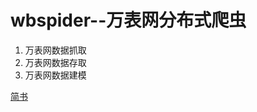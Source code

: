 # wbspider--万表网分布式爬虫

 1. 万表网数据抓取
 2. 万表网数据存取
 3. 万表网数据建模
 
 <a href="https://www.jianshu.com/u/1f5ac0cf6a8b" target="_blank">简书</a>
